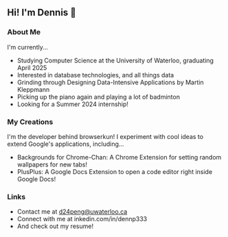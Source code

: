 ## Hi! I'm Dennis 👋
### About Me
I'm currently...
* Studying Computer Science at the University of Waterloo, graduating April 2025
* Interested in database technologies, and all things data
* Grinding through Designing Data-Intensive Applications by Martin Kleppmann
* Picking up the piano again and playing a lot of badminton
* Looking for a Summer 2024 internship!
### My Creations
I'm the developer behind browserkun! I experiment with cool ideas to extend Google's applications, including...
* Backgrounds for Chrome-Chan: A Chrome Extension for setting random wallpapers for new tabs!
* PlusPlus: A Google Docs Extension to open a code editor right inside Google Docs!
### Links
* Contact me at d24peng@uwaterloo.ca
* Connect with me at inkedin.com/in/dennp333
* And check out my resume!
<!--
**Dennp333/Dennp333** is a ✨ _special_ ✨ repository because its `README.md` (this file) appears on your GitHub profile.

Here are some ideas to get you started:

- 🔭 I’m currently working on ...
- 🌱 I’m currently learning ...
- 👯 I’m looking to collaborate on ...
- 🤔 I’m looking for help with ...
- 💬 Ask me about ...
- 📫 How to reach me: ...
- 😄 Pronouns: ...
- ⚡ Fun fact: ...
-->
